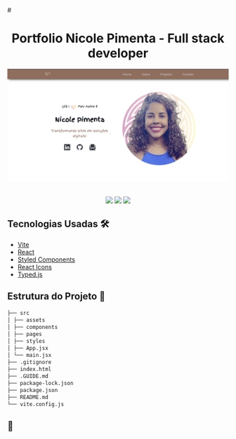 #<h1 align="center">Portfolio Nicole Pimenta - Full stack developer</h1>

<div align="center">
<img src="./src/assets/portfolio.png" width="600px">

</div> <br>

<p align="center">
<img src="https://img.shields.io/badge/vite-white?style=for-the-badge&logo=vite&logoColor=8B73FE"></img>
<img src="https://img.shields.io/badge/react-white?style=for-the-badge&logo=vite&logoColor=8B73FE"></img>
<img src="https://img.shields.io/badge/styled-components-white?style=for-the-badge&logo=vite&logoColor=8B73FE"></img>

</p>

## Tecnologias Usadas 🛠️

- [Vite](https://vitejs.dev)
- [React](https://react.dev/)
- [Styled Components](https://styled-components.com/)
- [React Icons](https://www.npmjs.com/package/react-icons)
- [Typed.js](https://mattboldt.com/demos/typed-js/)

## Estrutura do Projeto 📂

```
├── src
│ ├── assets
│ ├── components
│ ├── pages
│ ├── styles
│ ├── App.jsx
│ └── main.jsx
├── .gitignore
├── index.html
├── .GUIDE.md
├── package-lock.json
├── package.json
├── README.md
└── vite.config.js
```

## 💛

<br>
